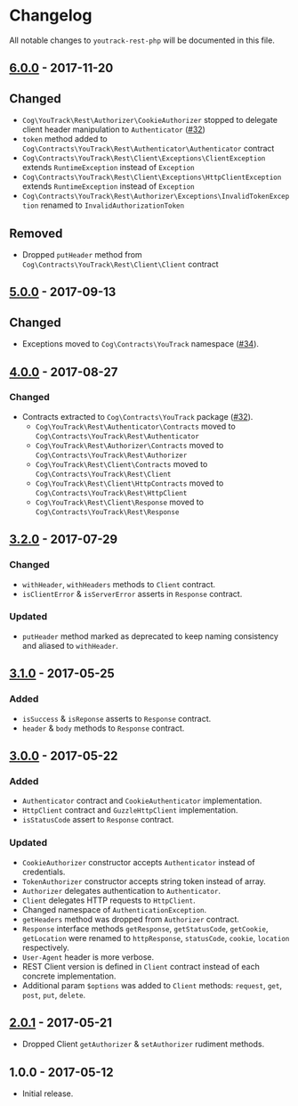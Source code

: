 # Changelog

All notable changes to `youtrack-rest-php` will be documented in this file.

## [6.0.0] - 2017-11-20

## Changed

- `Cog\YouTrack\Rest\Authorizer\CookieAuthorizer` stopped to delegate client header manipulation to `Authenticator` ([#32](https://github.com/cybercog/youtrack-rest-php/pull/37))
- `token` method added to `Cog\Contracts\YouTrack\Rest\Authenticator\Authenticator` contract
- `Cog\Contracts\YouTrack\Rest\Client\Exceptions\ClientException` extends `RuntimeException` instead of `Exception`
- `Cog\Contracts\YouTrack\Rest\Client\Exceptions\HttpClientException` extends `RuntimeException` instead of `Exception`
- `Cog\Contracts\YouTrack\Rest\Authorizer\Exceptions\InvalidTokenException` renamed to `InvalidAuthorizationToken`

## Removed

- Dropped `putHeader` method from `Cog\Contracts\YouTrack\Rest\Client\Client` contract

## [5.0.0] - 2017-09-13

## Changed

- Exceptions moved to `Cog\Contracts\YouTrack` namespace ([#34](https://github.com/cybercog/youtrack-rest-php/pull/34)).

## [4.0.0] - 2017-08-27

### Changed

- Contracts extracted to `Cog\Contracts\YouTrack` package ([#32](https://github.com/cybercog/youtrack-rest-php/pull/32)).
  - `Cog\YouTrack\Rest\Authenticator\Contracts` moved to `Cog\Contracts\YouTrack\Rest\Authenticator`
  - `Cog\YouTrack\Rest\Authorizer\Contracts` moved to `Cog\Contracts\YouTrack\Rest\Authorizer`
  - `Cog\YouTrack\Rest\Client\Contracts` moved to `Cog\Contracts\YouTrack\Rest\Client`
  - `Cog\YouTrack\Rest\Client\HttpContracts` moved to `Cog\Contracts\YouTrack\Rest\HttpClient`
  - `Cog\YouTrack\Rest\Client\Response` moved to `Cog\Contracts\YouTrack\Rest\Response`

## [3.2.0] - 2017-07-29

### Changed

- `withHeader`, `withHeaders` methods to `Client` contract.
- `isClientError` & `isServerError` asserts in `Response` contract.

### Updated

- `putHeader` method marked as deprecated to keep naming consistency and aliased to `withHeader`.

## [3.1.0] - 2017-05-25

### Added

- `isSuccess` & `isReponse` asserts to `Response` contract.
- `header` & `body` methods to `Response` contract.

## [3.0.0] - 2017-05-22

### Added

- `Authenticator` contract and `CookieAuthenticator` implementation.
- `HttpClient` contract and `GuzzleHttpClient` implementation.
- `isStatusCode` assert to `Response` contract.

### Updated

- `CookieAuthorizer` constructor accepts `Authenticator` instead of credentials.
- `TokenAuthorizer` constructor accepts string token instead of array.
- `Authorizer` delegates authentication to `Authenticator`.
- `Client` delegates HTTP requests to `HttpClient`.
- Changed namespace of `AuthenticationException`.
- `getHeaders` method was dropped from `Authorizer` contract.
- `Response` interface methods `getResponse`, `getStatusCode`, `getCookie`, `getLocation` were renamed to `httpResponse`, `statusCode`, `cookie`, `location` respectively.
- `User-Agent` header is more verbose.
- REST Client version is defined in `Client` contract instead of each concrete implementation.
- Additional param `$options` was added to `Client` methods: `request`, `get`, `post`, `put`, `delete`.

## [2.0.1] - 2017-05-21

- Dropped Client `getAuthorizer` & `setAuthorizer` rudiment methods.

## 1.0.0 - 2017-05-12

- Initial release.

[6.0.0]: https://github.com/cybercog/youtrack-rest-php/compare/5.0.0...6.0.0
[5.0.0]: https://github.com/cybercog/youtrack-rest-php/compare/4.0.0...5.0.0
[4.0.0]: https://github.com/cybercog/youtrack-rest-php/compare/3.2.0...4.0.0
[3.2.0]: https://github.com/cybercog/youtrack-rest-php/compare/3.1.1...3.2.0
[3.1.0]: https://github.com/cybercog/youtrack-rest-php/compare/3.0.0...3.1.0
[3.0.0]: https://github.com/cybercog/youtrack-rest-php/compare/2.0.1...3.0.0
[2.0.1]: https://github.com/cybercog/youtrack-rest-php/compare/1.0.0...2.0.1